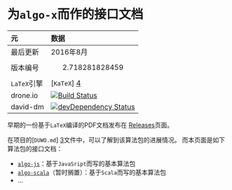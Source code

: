 为`algo-x`而作的接口文档
======
元 | 数据
:----|:-------
最后更新 | 2016年8月
版本编号 | $$2.718281828459$$
`LaTeX`引擎 | [`KaTeX`] [4]
drone.io | [![Build Status](https://drone.io/github.com/scozv/algo-wiki/status.png)](https://drone.io/github.com/scozv/algo-wiki/latest)
david-dm | [![devDependency Status](https://david-dm.org/scozv/algo-wiki/dev-status.png)](https://david-dm.org/scozv/algo-wiki#info=devDependencies)

早期的一份基于`LaTeX`编译的PDF文档发布在
[Releases](https://github.com/scozv/algo-wiki/releases)页面。

在项目的[`DUWO.md`] [3]文件中，可以了解到该算法包的进展情况。
而本页面是如下算法包的接口文档：

*  [`algo-js`](https://github.com/scozv/algo-js)：基于`JavaSript`而写的基本算法包
*  [`algo-scala`](https://github.com/scozv/algo-scala)（暂时搁置）：基于`Scala`而写的基本算法包
*  ...

[1]: https://github.com/scozv/algo-js		"Algo-js"
[2]: https://github.com/scozv/algo-scala	"Algo-scala"
[3]: https://github.com/scozv/algo-js/blob/master/DUWO.md "README.md"
[4]: https://khan.github.io/KaTeX/ "KaTeX"

